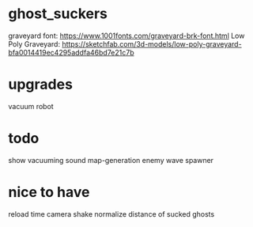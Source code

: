 # ghost_suckers

graveyard font: https://www.1001fonts.com/graveyard-brk-font.html
Low Poly Graveyard: https://sketchfab.com/3d-models/low-poly-graveyard-bfa0014419ec4295addfa46bd7e21c7b

# upgrades
vacuum robot

# todo
show vacuuming
sound
map-generation
enemy wave spawner

# nice to have
reload time
camera shake
normalize distance of sucked ghosts